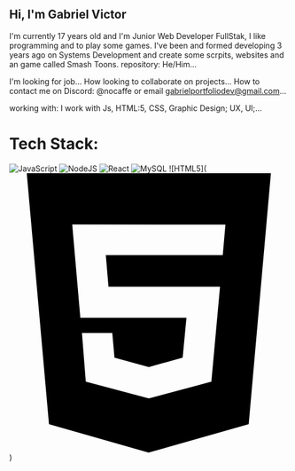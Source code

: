 ## Hi, I'm Gabriel Victor
I'm currently 17 years old and I'm Junior Web Developer FullStak, I like programming and to play some games. I've been and formed developing 3 years ago on Systems Development and create some scrpits, websites and an game called Smash Toons.
repository: He/Him...

I'm looking for job...
How looking to collaborate on projects...
How to contact me on Discord: @nocaffe or email gabrielportfoliodev@gmail.com...


working with: I work with Js, HTML:5, CSS, Graphic Design; UX, UI;...


# Tech Stack:
![JavaScript](https://img.shields.io/badge/javascript-%23323330.svg?style=for-the-badge&logo=javascript&logoColor=%23F7DF1E) ![NodeJS](https://img.shields.io/badge/node.js-6DA55F?style=for-the-badge&logo=node.js&logoColor=white) ![React](https://img.shields.io/badge/react-%2320232a.svg?style=for-the-badge&logo=react&logoColor=%2361DAFB) ![MySQL](https://img.shields.io/badge/mysql-%2300f.svg?style=for-the-badge&logo=mysql&logoColor=white) ![HTML5](<svg role="img" viewBox="0 0 24 24" xmlns="http://www.w3.org/2000/svg"><path d="M1.5 0h21l-1.91 21.563L11.977 24l-8.564-2.438L1.5 0zm7.031 9.75l-.232-2.718 10.059.003.23-2.622L5.412 4.41l.698 8.01h9.126l-.326 3.426-2.91.804-2.955-.81-.188-2.11H6.248l.33 4.171L12 19.351l5.379-1.443.744-8.157H8.531z"/></svg>)


<!-- Proudly created with GPRM ( https://gprm.itsvg.in ) -->



<!---
coffeejpeg/coffeejpeg is a canal repository because its `README.md` (this file) appears on your GitHub profile.
You can click the Preview link to take a look at your changes.
--->
